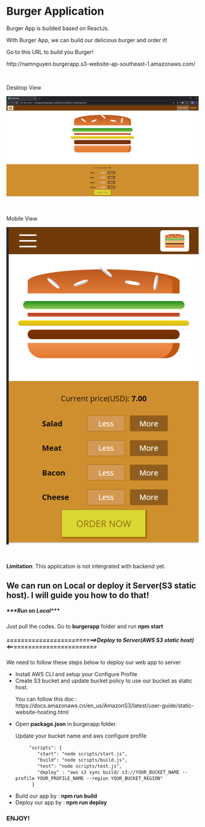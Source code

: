 # Burger Application
<p>Burger App is builded based on ReactJs.</p>
<p>With Burger App, we can build our delicious burger and order it!</p>
<p>Go to this URL to build you Burger! </p>
<p>http://namnguyen.burgerapp.s3-website-ap-southeast-1.amazonaws.com/</p>
<br/>
<p>Desktop View</p>

![](/img/desktop.png)

<br/>
<p>Mobile View</p>

![](/img/mobile.png)

<br/>

<p><b>Limitation</b>: This application is not intergrated with backend yet.</p>

<h2>We can run on Local or deploy it Server(S3 static host). I will guide you how to do that!</h2>

<h5>***Run on Local***</h5>
<p>Just pull the codes. Go to <b>burgerapp</b> folder and run <b>npm start</b> </p>

<h5>=========================>Deploy to Server(AWS S3 static host)<=========================</h5>
<p>We need to follow these steps below to deploy our web app to server</p>
<ul>
  <li>Install AWS CLI and setup your Configure Profile</li>
  <li>Create S3 bucket and update bucket policy to use our bucket as static host. <p>You can follow this doc : https://docs.amazonaws.cn/en_us/AmazonS3/latest/user-guide/static-website-hosting.html</p></li>
  <li>Open <b>package.json</b> in burgerapp folder.
    <p>Update your bucket name and aws configure profile</p>

         "scripts": {
            "start": "node scripts/start.js",
            "build": "node scripts/build.js",
            "test": "node scripts/test.js",
            "deploy" : "aws s3 sync build/ s3://YOUR_BUCKET_NAME --profile YOUR_PROFILE_NAME --region YOUR_BUCKET_REGION"
          }

    
  </li>
  <li>Build our app by : <b>npm run build</b></li>
  <li>Deploy our app by : <b>npm run deploy</b></li>
</ul>
<h3>ENJOY!</h3>
